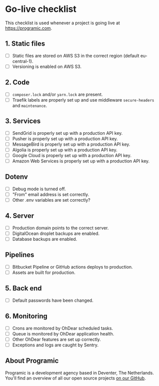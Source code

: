 # Go-live checklist
This checklist is used whenever a project is going live at https://programic.com.

## 1. Static files
- [ ] Static files are stored on AWS S3 in the correct region (default eu-central-1).
- [ ] Versioning is enabled on AWS S3.

## 2. Code
- [ ] `composer.lock` and/or `yarn.lock` are present.
- [ ] Traefik labels are properly set up and use middleware `secure-headers` and `maintenance`.

## 3. Services
- [ ] SendGrid is properly set up with a production API key.
- [ ] Pusher is properly set up with a production API key.
- [ ] MessageBird is properly set up with a production API key.
- [ ] Algolia is properly set up with a production API key.
- [ ] Google Cloud is properly set up with a production API key.
- [ ] Amazon Web Services is properly set up with a production API key.

## Dotenv
- [ ] Debug mode is turned off.
- [ ] "From" email address is set correctly.
- [ ] Other .env variables are set correctly?

## 4. Server
- [ ] Production domain points to the correct server.
- [ ] DigitalOcean droplet backups are enabled.
- [ ] Database backups are enabled.

## Pipelines 
- [ ] Bitbucket Pipeline or GitHub actions deploys to production.
- [ ] Assets are built for production.

## 5. Back end
- [ ] Default passwords have been changed.

## 6. Monitoring
- [ ] Crons are monitored by OhDear scheduled tasks.
- [ ] Queue is monitored by OhDear application health.
- [ ] Other OhDear features are set up correctly.
- [ ] Exceptions and logs are caught by Sentry.

## About Programic
Programic is a development agency based in Deventer, The Netherlands. You'll find an overview of all our open source projects [on our GitHub](https://github.com/programic).